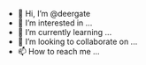 - 👋 Hi, I’m @deergate
- 👀 I’m interested in ...
- 🌱 I’m currently learning ...
- 💞️ I’m looking to collaborate on ...
- 📫 How to reach me ...

<!---
deergate/deergate is a ✨ special ✨ repository because its `README.md` (this file) appears on your GitHub profile.
You can click the Preview link to take a look at your changes.
--->
